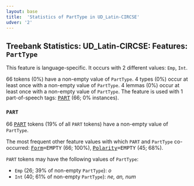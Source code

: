 ```yaml
---
layout: base
title:  'Statistics of PartType in UD_Latin-CIRCSE'
udver: '2'
---
```


## Treebank Statistics: UD_Latin-CIRCSE: Features: `PartType`

This feature is language-specific.
It occurs with 2 different values: `Emp`, `Int`.

66 tokens (0%) have a non-empty value of `PartType`.
4 types (0%) occur at least once with a non-empty value of `PartType`.
4 lemmas (0%) occur at least once with a non-empty value of `PartType`.
The feature is used with 1 part-of-speech tags: <tt><a href="la_circse-pos-PART.html">PART</a></tt> (66; 0% instances).

### `PART`

66 <tt><a href="la_circse-pos-PART.html">PART</a></tt> tokens (19% of all `PART` tokens) have a non-empty value of `PartType`.

The most frequent other feature values with which `PART` and `PartType` co-occurred: <tt><a href="la_circse-feat-Form.html">Form</a></tt><tt>=EMPTY</tt> (66; 100%), <tt><a href="la_circse-feat-Polarity.html">Polarity</a></tt><tt>=EMPTY</tt> (45; 68%).

`PART` tokens may have the following values of `PartType`:

* `Emp` (26; 39% of non-empty `PartType`): <em>o</em>
* `Int` (40; 61% of non-empty `PartType`): <em>ne, an, num</em>

